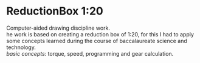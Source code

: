 # ReductionBox 1:20
Computer-aided drawing discipline work.<br />
he work is based on creating a reduction box of 1:20, for this I had to apply some concepts learned during the course of baccalaureate science and technology.<br />
_basic concepts:_ torque, speed, programming and gear calculation.
